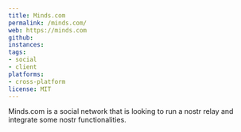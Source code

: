 ```yaml
---
title: Minds.com
permalink: /minds.com/
web: https://minds.com
github: 
instances:
tags:
- social
- client
platforms:
- cross-platform
license: MIT
---
```


Minds.com is a social network that is looking to run a nostr relay and integrate some nostr functionalities.
